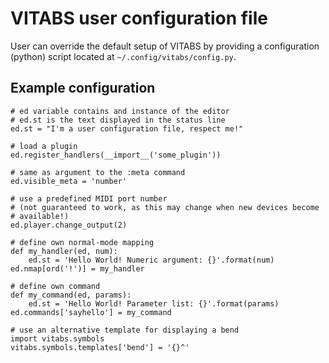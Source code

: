 VITABS user configuration file
==============================

User can override the default setup of VITABS by providing a configuration
(python) script located at `~/.config/vitabs/config.py`.

## Example configuration

    # ed variable contains and instance of the editor
    # ed.st is the text displayed in the status line
    ed.st = "I'm a user configuration file, respect me!"
    
    # load a plugin
    ed.register_handlers(__import__('some_plugin'))
    
    # same as argument to the :meta command
    ed.visible_meta = 'number'
    
    # use a predefined MIDI port number
    # (not guaranteed to work, as this may change when new devices become
    # available!)
    ed.player.change_output(2)
    
    # define own normal-mode mapping
    def my_handler(ed, num):
        ed.st = 'Hello World! Numeric argument: {}'.format(num)
    ed.nmap[ord('!')] = my_handler
    
    # define own command
    def my_command(ed, params):
	    ed.st = 'Hello World! Parameter list: {}'.format(params)
    ed.commands['sayhello'] = my_command
    
    # use an alternative template for displaying a bend
    import vitabs.symbols
    vitabs.symbols.templates['bend'] = '{}^'

